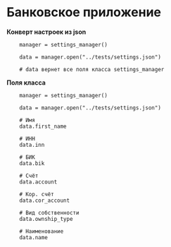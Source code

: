 # Банковское приложение


**Конверт настроек из json**


```
    manager = settings_manager()

    data = manager.open("../tests/settings.json")

	# data вернет все поля класса settings_manager
```

**Поля класса**


```
    manager = settings_manager()

    data = manager.open("../tests/settings.json")
	
	# Имя
	data.first_name

	# ИНН
	data.inn

	# БИК
	data.bik

	# Счёт
	data.account

	# Кор. счёт
	data.cor_account
	
	# Вид собственности
	data.ownship_type

	# Наименование
	data.name
```
